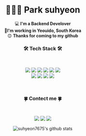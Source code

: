 <div align = 'center'>
 
# 🙋🏻‍♀️ ️**Park suhyeon**

 💻 **I'm a Backend Develover**    
 📃**I'm working in Yeouido, South Korea**
<br> 😊 **Thanks for coming to my github** 
 
<h3 align="center">🛠 Tech Stack 🛠</h3>
<br>
<p align="center">
<img src="https://img.shields.io/badge/JAVA-007396?style=flat-square&logo=Java&logoColor=white"/> <img src="https://img.shields.io/badge/Javascript-F7DF1E?style=flat-square&logo=Javascript&logoColor=white"/> <img src="https://img.shields.io/badge/Spring-green?style=flat-square&logo=Spring&logoColor=white"/> <img src="https://img.shields.io/badge/Oracle-red?style=flat-square&logo=Oracle&logoColor=white"/> <img src="https://img.shields.io/badge/CSS3-blue?style=flat-square&logo=CSS3&logoColor=white"/> <img src="https://img.shields.io/badge/HTML5-orange?style=flat-square&logo=HTML5&logoColor=white"/><br><img src="https://img.shields.io/badge/Python-3766AB?style=flat-square&logo=Python&logoColor=white"/> <img src="https://img.shields.io/badge/Spring Boot-6DB33F?style=flat-square&logo=Spring Boot&logoColor=white"/> <img src="https://img.shields.io/badge/Vue.js-4FC08D?style=flat-square&logo=Vue.js&logoColor=white"/> <img src="https://img.shields.io/badge/Git-F05032?style=flat-square&logo=Git&logoColor=white"/>  
</p>
<br>
<h3 align="center">🍀 Contect me 🍀</h3>
<br>
<p align="center">
<a href="https://gogumi-log.tistory.com/" target="_blank"><img src="https://img.shields.io/badge/tistoty-blue?style=flat-square&logo=blogger&logoColor=white"/></a>  <a href="https://github.com/suhyeon7675" target="_blank"><img src="https://img.shields.io/badge/github-black?style=flat-square&logo=github&logoColor=white"/></a> <a href="mailto:claphyeon6@gmail.com" target="_blank"><img src="https://img.shields.io/badge/Gmail-red?style=flat-square&logo=gmail&logoColor=white"/></a> 
</p>
 
![suhyeon7675's github stats](https://github-readme-stats.vercel.app/api?username=suhyeon7675&show_icons=true&theme=bear)
 
</div>
